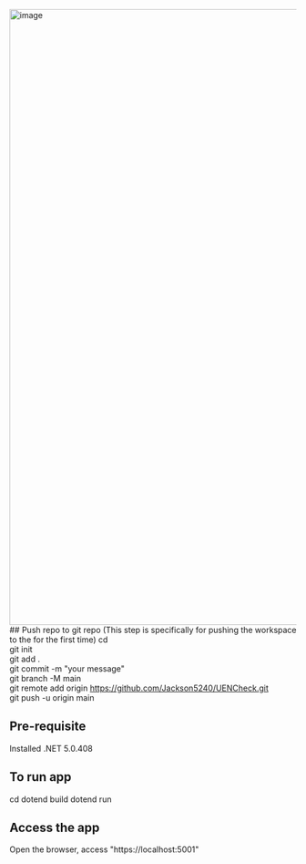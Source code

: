 <img width="2560" height="1080" alt="image" src="https://github.com/user-attachments/assets/cda5dfb6-8430-4fcf-8e4f-4aa746e1c8cc" />## Push repo to git repo (This step is specifically for pushing the workspace to the for the first time)
cd <project workspace><br>
git init<br>
git add .<br>
git commit -m "your message"<br>
git branch -M main<br>
git remote add origin https://github.com/Jackson5240/UENCheck.git<br>
git push -u origin main<br>

## Pre-requisite
Installed .NET 5.0.408

## To run app
cd <project workspace>
dotend build
dotend run

## Access the app
Open the browser, access "https://localhost:5001"
